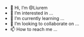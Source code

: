 - 👋 Hi, I’m @Liurem
- 👀 I’m interested in ...
- 🌱 I’m currently learning ...
- 💞️ I’m looking to collaborate on ...
- 📫 How to reach me ...

<!---
Liurem/Liurem is a ✨ special ✨ repository because its `README.md` (this file) appears on your GitHub profile.
You can click the Preview link to take a look at your changes.
--->

